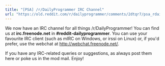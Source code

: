```yaml
---
title: "[PSA] /r/DailyProgrammer IRC Channel"
url: "https://old.reddit.com/r/dailyprogrammer/comments/2dtqr7/psa_rdailyprogrammer_irc_channel/"
---
```


We now have an IRC channel for all things /r/DailyProgrammer! You can find us at **irc.freenode.net** in **#reddit-dailyprogrammer**. You can use your favourite IRC client (such as mIRC on Windows, or irssi on Linux) or, if you'd prefer, use the webchat at http://webchat.freenode.net/.

If you have any IRC-related queries or suggestions, as always post them here or poke us in the mod mail. Enjoy!
